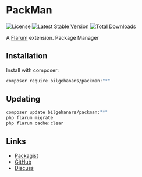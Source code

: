 # PackMan

![License](https://img.shields.io/badge/license-MIT-blue.svg) [![Latest Stable Version](https://img.shields.io/packagist/v/bilgehanars/packman.svg)](https://packagist.org/packages/bilgehanars/packman) [![Total Downloads](https://img.shields.io/packagist/dt/bilgehanars/packman.svg)](https://packagist.org/packages/bilgehanars/packman)

A [Flarum](http://flarum.org) extension. Package Manager 

## Installation

Install with composer:

```sh
composer require bilgehanars/packman:"*"
```

## Updating

```sh
composer update bilgehanars/packman:"*"
php flarum migrate
php flarum cache:clear
```

## Links

- [Packagist](https://packagist.org/packages/bilgehanars/packman)
- [GitHub](https://github.com/bilgehanars/packman)
- [Discuss](https://discuss.flarum.org/d/PUT_DISCUSS_SLUG_HERE)
